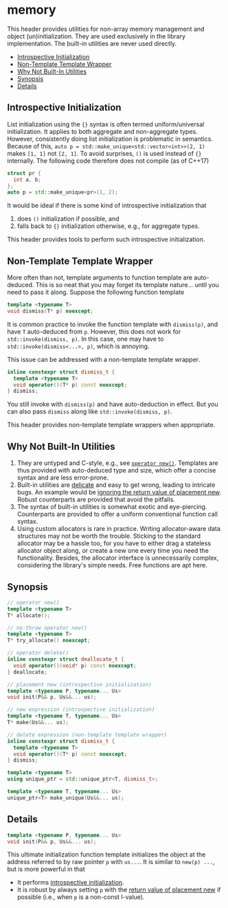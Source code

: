# memory

This header provides utilities for non-array memory management and object (un)initialization.
They are used exclusively in the library implementation.
The built-in utilities are never used directly.

- [Introspective Initialization](#introspective-initialization)
- [Non-Template Template Wrapper](#non-template-template-wrapper)
- [Why Not Built-In Utilities](#why-not-built-in-utilities)
- [Synopsis](#synopsis)
- [Details](#details)

## Introspective Initialization

List initialization using the `{}` syntax is often termed uniform/universal initialization.
It applies to both aggregate and non-aggregate types.
However, consistently doing list initialization is problematic in semantics.
Because of this, `auto p = std::make_unique<std::vector<int>>(2, 1)` makes `[1, 1]` not `[2, 1]`.
To avoid surprises, `()` is used instead of `{}` internally.
The following code therefore does not compile (as of C++17)

~~~C++
struct pr {
  int a, b;
};
auto p = std::make_unique<pr>(1, 2);
~~~

It would be ideal if there is some kind of introspective initialization that

1. does `()` initialization if possible, and
2. falls back to `{}` initialization otherwise, e.g., for aggregate types.

This header provides tools to perform such introspective initialization.

## Non-Template Template Wrapper

More often than not, template arguments to function template are auto-deduced.
This is so neat that you may forget its template nature... until you need to pass it along.
Suppose the following function template

~~~C++
template <typename T>
void dismiss(T* p) noexcept;
~~~

It is common practice to invoke the function template with `dismiss(p)`, and have `T` auto-deduced from `p`.
However, this does not work for `std::invoke(dismiss, p)`.
In this case, one may have to `std::invoke(dismiss<...>, p)`, which is annoying.

This issue can be addressed with a non-template template wrapper.

~~~C++
inline constexpr struct dismiss_t {
  template <typename T>
  void operator()(T* p) const noexcept;
} dismiss;
~~~

You still invoke with `dismiss(p)` and have auto-deduction in effect.
But you can also pass `dismiss` along like `std::invoke(dismiss, p)`.

This header provides non-template template wrappers when appropriate.

## Why Not Built-In Utilities

1. They are untyped and C-style, e.g., see [`operator new()`][2].
   Templates are thus provided with auto-deduced type and size,
   which offer a concise syntax and are less error-prone.
2. Built-in utilities are [delicate][1] and easy to get wrong, leading to intricate bugs.
   An example would be [ignoring the return value of placement new][3].
   Robust counterparts are provided that avoid the pitfalls.
3. The syntax of built-in utilities is somewhat exotic and eye-piercing.
   Counterparts are provided to offer a uniform conventional function call syntax.
4. Using custom allocators is rare in practice.
   Writing allocator-aware data structures may not be worth the trouble.
   Sticking to the standard allocator may be a hassle too,
   for you have to either drag a stateless allocator object along,
   or create a new one every time you need the functionality.
   Besides, the allocator interface is unnecessarily complex, considering
   the library's simple needs.
   Free functions are apt here.

[1]:https://stackoverflow.com/q/49546754/1348273
[2]:http://en.cppreference.com/w/cpp/memory/new/operator_new
[3]:https://stackoverflow.com/q/49568858/1348273

## Synopsis

~~~C++
// operator new()
template <typename T>
T* allocate();

// no-throw operator new()
template <typename T>
T* try_allocate() noexcept;

// operator delete()
inline constexpr struct deallocate_t {
  void operator()(void* p) const noexcept;
} deallocate;

// placement new (introspective initialization)
template <typename P, typename... Us>
void init(P&& p, Us&&... us);

// new expression (introspective initialization)
template <typename T, typename... Us>
T* make(Us&&... us);

// delete expression (non-template template wrapper)
inline constexpr struct dismiss_t {
  template <typename T>
  void operator()(T* p) const noexcept;
} dismiss;

template <typename T>
using unique_ptr = std::unique_ptr<T, dismiss_t>;

template <typename T, typename... Us>
unique_ptr<T> make_unique(Us&&... us);
~~~

## Details

~~~C++
template <typename P, typename... Us>
void init(P&& p, Us&&... us);
~~~

This ultimate initialization function template initializes the object
at the address referred to by raw pointer `p` with `us...`.
It is similar to `new(p) ...`, but is more powerful in that

- It performs [introspective initialization](#introspective-initialization).
- It is robust by always setting `p` with the [return value of placement new][3]
  if possible (i.e., when `p` is a non-const l-value).
